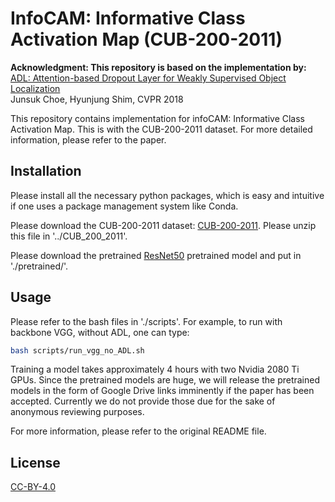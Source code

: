 # InfoCAM: Informative Class Activation Map (CUB-200-2011)

**Acknowledgment: This repository is based on the implementation by:**
[ADL: Attention-based Dropout Layer for Weakly Supervised Object Localization
](https://github.com/junsukchoe/ADL/tree/master/Pytorch)\
Junsuk Choe, Hyunjung Shim, CVPR 2018

This repository contains implementation for infoCAM: Informative
Class Activation Map. This is with the CUB-200-2011
dataset. For more detailed information, please refer to the paper. 

## Installation

Please install all the necessary python packages, which is easy
and intuitive if one uses a package management system like Conda.

Please download the CUB-200-2011 dataset: 
[CUB-200-2011](http://www.vision.caltech.edu/visipedia/CUB-200-2011.html).
Please unzip this file in '../CUB_200_2011'.

Please download the pretrained [ResNet50](https://drive.google.com/open?id=0B7fNdx_jAqhtbllXbWxMVEdZclE)
pretrained model and put in './pretrained/'. 

## Usage

Please refer to the bash files in './scripts'. For example, 
to run with backbone VGG, without ADL, one can type: 
```bash
bash scripts/run_vgg_no_ADL.sh
```

Training a model takes approximately 4 hours with two 
Nvidia 2080 Ti GPUs. Since the pretrained models are huge, we will release the pretrained models in the
form of Google Drive links imminently if the paper has been accepted. 
Currently we do not provide those due for the sake of anonymous reviewing 
purposes. 

For more information, please refer to the original README file. 

## License
[CC-BY-4.0](https://choosealicense.com/licenses/cc-by-4.0/)